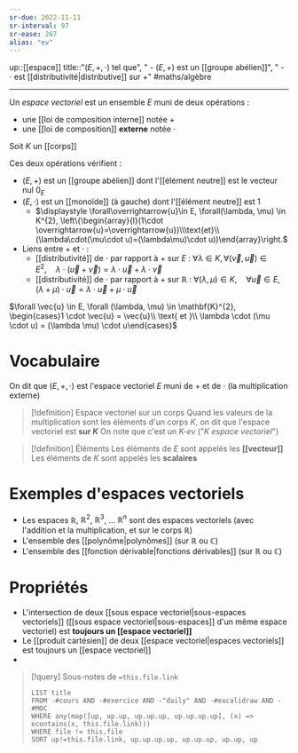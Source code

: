 ```yaml
---
sr-due: 2022-11-11
sr-interval: 97
sr-ease: 267
alias: "ev"
---
```

up::[[espace]]
title::"$(E, +, \cdot)$ tel que", " - $(E, +)$ est un [[groupe abélien]]", " - $\cdot$ est [[distributivité|distributive]] sur $+$"
#maths/algèbre 

----

Un _espace vectoriel_ est un ensemble $E$ muni de deux opérations :
 - une [[loi de composition interne]] notée $+$
 - une [[loi de composition]] **externe** notée $\cdot$

Soit $K$ un [[corps]]

Ces deux opérations vérifient :
 - $(E, +)$ est un [[groupe abélien]] dont l'[[élément neutre]] est le vecteur nul $0_E$
 - $(E, \cdot)$ est un [[monoïde]] (à gauche) dont l'[[élément neutre]] est $1$
     - $\displaystyle \forall\overrightarrow{u}\in E, \forall(\lambda, \mu) \in K^{2}, \left\{\begin{array}{l}(1\cdot \overrightarrow{u}=\overrightarrow{u})\\\text{et}\\(\lambda\cdot(\mu\cdot u)=(\lambda\mu)\cdot u))\end{array}\right.$
 - Liens entre $+$ et $\cdot$ :
     - [[distributivité]] de $\cdot$ par rapport à $+$ sur $E$ : $\forall\lambda\in K, \forall(\vec v, \vec u)\in E^{2},\quad\lambda\cdot(\vec u+\vec v) = \lambda\cdot\vec u + \lambda\cdot\vec v$ 
     - [[distributivité]] de $\cdot$ par rapport à $+$ sur $\mathbb R$ : $\forall(\lambda,\mu)\in K, \quad \forall\vec u\in E, (\lambda + \mu)\cdot\vec u = \lambda\cdot\vec u + \mu\cdot\vec u$

$\forall \vec{u} \in E, \forall (\lambda, \mu) \in \mathbf{K}^{2}, \begin{cases}1 \cdot \vec{u} = \vec{u}\\ \text{ et }\\ \lambda \cdot (\mu \cdot u) = (\lambda \mu) \cdot u\end{cases}$

# Vocabulaire
On dit que $(E, +, \cdot)$ est l'espace vectoriel $E$ muni de $+$ et de $\cdot$ (la multiplication externe)

> [!definition] Espace vectoriel sur un corps
> Quand les valeurs de la multiplication sont les éléments d'un corps $K$, on dit que l'espace vectoriel est **sur $K$**
> On note que c'est un _K-ev_ ("_$K$ espace vectoriel_")

> [!definition] Éléments
> Les éléments de $E$ sont appelés les **[[vecteur]]**
> Les éléments de $K$ sont appelés les **scalaires**

# Exemples d'espaces vectoriels
 - Les espaces $\mathbb R$, $\mathbb R^2$, $\mathbb R^3$, ... $\mathbb R^n$ sont des espaces vectoriels (avec l'addition et la multiplication, et sur le corps $\mathbb{R}$)
 - L'ensemble des [[polynôme|polynômes]] (sur $\mathbb{R}$ ou $\mathbb{C}$)
 - L'ensemble des [[fonction dérivable|fonctions dérivables]] (sur $\mathbb{R}$ ou $\mathbb{C}$)


# Propriétés

 - L'intersection de deux [[sous espace vectoriel|sous-espaces vectoriels]] ([[sous espace vectoriel|sous-espaces]] d'un même espace vectoriel) est **toujours un [[espace vectoriel]]**
 - Le [[produit cartésien]] de deux [[espace vectoriel|espaces vectoriels]] est toujours un [[espace vectoriel]]
 - 


> [!query] Sous-notes de `=this.file.link`
> ```dataview
> LIST title
> FROM -#cours AND -#exercice AND -"daily" AND -#excalidraw AND -#MOC
> WHERE any(map([up, up.up, up.up.up, up.up.up.up], (x) => econtains(x, this.file.link)))
> WHERE file != this.file
> SORT up!=this.file.link, up.up.up.up, up.up.up, up.up, up
> ```

